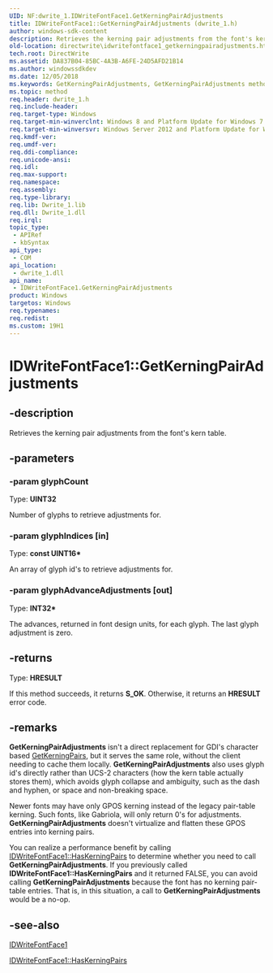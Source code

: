 ```yaml
---
UID: NF:dwrite_1.IDWriteFontFace1.GetKerningPairAdjustments
title: IDWriteFontFace1::GetKerningPairAdjustments (dwrite_1.h)
author: windows-sdk-content
description: Retrieves the kerning pair adjustments from the font's kern table.
old-location: directwrite\idwritefontface1_getkerningpairadjustments.htm
tech.root: DirectWrite
ms.assetid: DA837B04-85BC-4A3B-A6FE-24D5AFD21B14
ms.author: windowssdkdev
ms.date: 12/05/2018
ms.keywords: GetKerningPairAdjustments, GetKerningPairAdjustments method [Direct Write], GetKerningPairAdjustments method [Direct Write],IDWriteFontFace1 interface, IDWriteFontFace1 interface [Direct Write],GetKerningPairAdjustments method, IDWriteFontFace1.GetKerningPairAdjustments, IDWriteFontFace1::GetKerningPairAdjustments, directwrite.idwritefontface1_getkerningpairadjustments, dwrite_1/IDWriteFontFace1::GetKerningPairAdjustments
ms.topic: method
req.header: dwrite_1.h
req.include-header: 
req.target-type: Windows
req.target-min-winverclnt: Windows 8 and Platform Update for Windows 7 [desktop apps \| UWP apps]
req.target-min-winversvr: Windows Server 2012 and Platform Update for Windows Server 2008 R2 [desktop apps \| UWP apps]
req.kmdf-ver: 
req.umdf-ver: 
req.ddi-compliance: 
req.unicode-ansi: 
req.idl: 
req.max-support: 
req.namespace: 
req.assembly: 
req.type-library: 
req.lib: Dwrite_1.lib
req.dll: Dwrite_1.dll
req.irql: 
topic_type:
 - APIRef
 - kbSyntax
api_type:
 - COM
api_location:
 - dwrite_1.dll
api_name:
 - IDWriteFontFace1.GetKerningPairAdjustments
product: Windows
targetos: Windows
req.typenames: 
req.redist: 
ms.custom: 19H1
---
```


# IDWriteFontFace1::GetKerningPairAdjustments


## -description


Retrieves the kerning pair adjustments from the font's kern table.


## -parameters




### -param glyphCount

Type: <b>UINT32</b>

Number of glyphs to retrieve adjustments for.


### -param glyphIndices [in]

Type: <b>const UINT16*</b>

An array of glyph id's to retrieve adjustments
    for.


### -param glyphAdvanceAdjustments [out]

Type: <b>INT32*</b>

The advances, returned in font design units, for
    each glyph. The last glyph adjustment is zero.


## -returns



Type: <b>HRESULT</b>

If this method succeeds, it returns <b xmlns:loc="http://microsoft.com/wdcml/l10n">S_OK</b>. Otherwise, it returns an <b xmlns:loc="http://microsoft.com/wdcml/l10n">HRESULT</b> error code.




## -remarks



<b>GetKerningPairAdjustments</b> isn't a direct replacement for GDI's character based
    <a href="https://docs.microsoft.com/windows/desktop/api/wingdi/nf-wingdi-getkerningpairsa">GetKerningPairs</a>, but it serves the same role, without the client
    needing to cache them locally. <b>GetKerningPairAdjustments</b> also uses glyph id's directly
    rather than UCS-2 characters (how the kern table actually stores
    them), which avoids glyph collapse and ambiguity, such as the dash
    and hyphen, or space and non-breaking space.

Newer fonts may have only GPOS kerning instead of the legacy pair-table kerning. Such fonts, like Gabriola, will only return 0's for
    adjustments. <b>GetKerningPairAdjustments</b> doesn't virtualize and flatten these
    GPOS entries into kerning pairs.

You can realize a performance benefit by calling <a href="https://docs.microsoft.com/windows/desktop/api/dwrite_1/nf-dwrite_1-idwritefontface1-haskerningpairs">IDWriteFontFace1::HasKerningPairs</a> to determine whether you need to call  <b>GetKerningPairAdjustments</b>. If you previously called <b>IDWriteFontFace1::HasKerningPairs</b> and it returned FALSE, you can avoid calling <b>GetKerningPairAdjustments</b> because the font has no kerning pair-table entries. That is, in this situation, a call to <b>GetKerningPairAdjustments</b> would be a no-op.




## -see-also




<a href="https://docs.microsoft.com/windows/desktop/api/dwrite_1/nn-dwrite_1-idwritefontface1">IDWriteFontFace1</a>



<a href="https://docs.microsoft.com/windows/desktop/api/dwrite_1/nf-dwrite_1-idwritefontface1-haskerningpairs">IDWriteFontFace1::HasKerningPairs</a>
 

 

